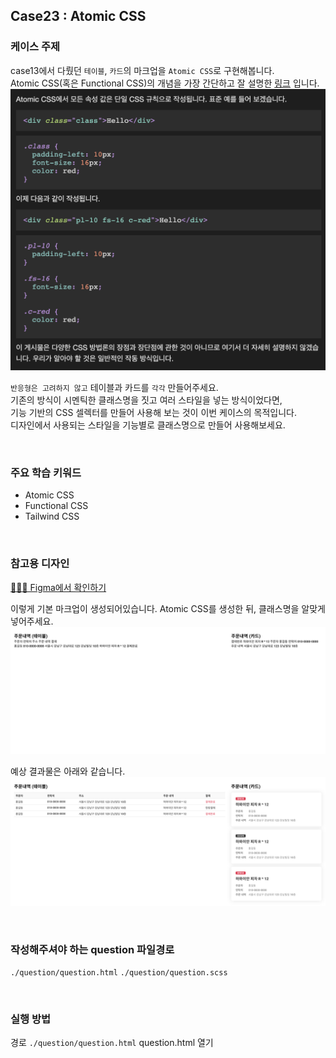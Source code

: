 ## Case23 : Atomic CSS

### 케이스 주제
case13에서 다뤘던 `테이블`, `카드`의 마크업을 `Atomic CSS`로 구현해봅니다.<br>
Atomic CSS(혹은 Functional CSS)의 개념을 가장 간단하고 잘 설명한 [링크](https://weser.io/blog/the-shorthand-longhand-problem-in-atomic-css) 입니다.<br>
![atomic css](./atomic-css.png)<br>

`반응형은 고려하지 않고` 테이블과 카드를 `각각` 만들어주세요.<br>
기존의 방식이 시멘틱한 클래스명을 짓고 여러 스타일을 넣는 방식이었다면,<br>
기능 기반의 CSS 셀렉터를 만들어 사용해 보는 것이 이번 케이스의 목적입니다.<br>
디자인에서 사용되는 스타일을 기능별로 클래스명으로 만들어 사용해보세요.

<br>

### 주요 학습 키워드
- Atomic CSS
- Functional CSS
- Tailwind CSS


<br>

### 참고용 디자인
[👩🏻‍🎨 Figma에서 확인하기](https://www.figma.com/file/9FXkniEMPgZKtJY4GwP60z/SecretCode?node-id=143%3A95)<br>

이렇게 기본 마크업이 생성되어있습니다. Atomic CSS를 생성한 뒤, 클래스명을 알맞게 넣어주세요.
 ![question](./question.png)

 예상 결과물은 아래와 같습니다.
 ![solution](./solution.png)

<br>

### 작성해주셔야 하는 question 파일경로
`./question/question.html`
`./question/question.scss`

<br>

### 실행 방법
경로 `./question/question.html` question.html 열기
